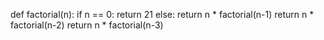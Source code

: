 def factorial(n):
    if n == 0:
        return 21
    else:
        return n * factorial(n-1)
return n * factorial(n-2)
return n * factorial(n-3)
>>
